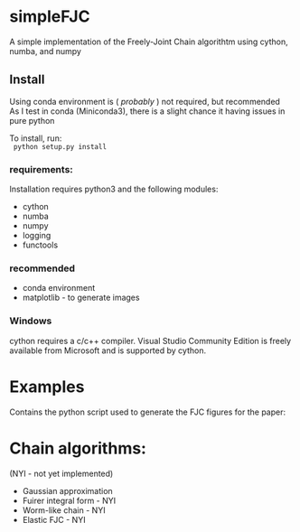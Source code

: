 # simpleFJC

A simple implementation of the Freely-Joint Chain algorithtm
using cython, numba, and numpy

## Install

Using conda environment is ( _probably_ ) not required, but recommended<br>
As I test in conda (Miniconda3), there is a slight chance it having issues in pure python  

To install, run:<br>
<code> python setup.py install </code>
<br>

### requirements:

Installation requires python3 and the following modules:

* cython
* numba
* numpy
* logging
* functools

### recommended

* conda environment
* matplotlib - to generate images

### Windows
cython requires a c/c++ compiler. Visual Studio Community Edition is freely available from Microsoft and is supported by cython.

# Examples

Contains the python script used to generate the FJC figures for the paper:


# Chain algorithms:

(NYI - not yet implemented)

* Gaussian approximation
* Fuirer integral form    - NYI
* Worm-like chain         - NYI
* Elastic FJC             - NYI
